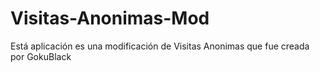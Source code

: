 # Visitas-Anonimas-Mod
Está aplicación es una modificación de Visitas Anonimas que fue creada por GokuBlack 
